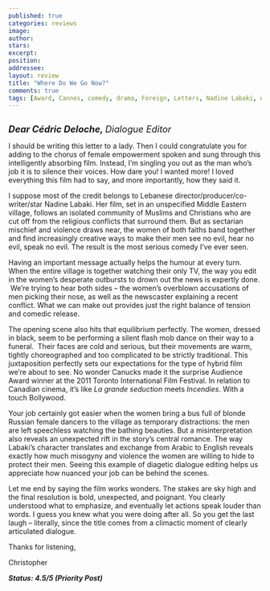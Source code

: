 ```yaml
---
published: true
categories: reviews
image:
author: 
stars: 
excerpt: 
position: 
addressee: 
layout: review
title: "Where Do We Go Now?"
comments: true
tags: [Award, Cannes, comedy, drama, Foreign, Letters, Nadine Labaki, netflix.ca, TIFF]
---
```

<div><p><span class="full-image-block ssNonEditable"><span><a href="/letters/2012/8/23/where-do-we-go-now.html"><img src="http://static.squarespace.com/static/5005f6bcc4aa41161b33e89e/5329cf1fe4b07c068ebf74de/5329cf1fe4b07c068ebf7620/1345732258043/Where%20Do%20We%20Go%20Now.jpg" alt="" /></a></span></span></p>
<p><span style="font-size:130%;"><em><strong>Dear C&eacute;dric Deloche, </strong>Dialogue Editor</em></span></p>
<p>I should be writing this letter to a lady. Then I could congratulate you for adding to the chorus of female empowerment spoken and sung through this intelligently absorbing film. Instead, I&rsquo;m singling you out as the man who&rsquo;s job it is to silence their voices. How dare you! I wanted more! I loved everything this film had to say, and more importantly, how they said it.</p>
<p>I suppose most of the credit belongs to Lebanese director/producer/co-writer/star Nadine Labaki. Her film, set in an unspecified Middle Eastern village, follows an isolated community of Muslims and Christians who are cut off from the religious conflicts that surround them. But as sectarian mischief and violence draws near, the women of both faiths band together and find increasingly creative ways to make their men see no evil, hear no evil, speak no evil. The result is the most serious comedy I&rsquo;ve ever seen.</p>
<p>Having an important message actually helps the humour at every turn. When the entire village is together watching their only TV, the way you edit in the women&rsquo;s desperate outbursts to drown out the news is expertly done. &nbsp;We&rsquo;re trying to hear both sides &ndash; the women&rsquo;s overblown accusations of men picking their nose, as well as the newscaster explaining a recent conflict. What we can make out provides just the right balance of tension and comedic release.</p>
<p>The opening scene also hits that equilibrium perfectly. The women, dressed in black, seem to be performing a silent flash mob dance on their way to a funeral.&nbsp; Their faces are cold and serious, but their movements are warm, tightly choreographed and too complicated to be strictly traditional. This juxtaposition perfectly sets our expectations for the type of hybrid film we&rsquo;re about to see. No wonder Canucks made it the surprise Audience Award winner at the 2011 Toronto International Film Festival. In relation to Canadian cinema, it&rsquo;s like <em>La grande seduction </em>meets <em>Incendies</em>. With a touch Bollywood.</p>
<p>Your job certainly got easier when the women bring a bus full of blonde Russian female dancers to the village as temporary distractions: the men are left speechless watching the bathing beauties. But a misinterpretation also reveals an unexpected rift in the story&rsquo;s central romance. The way Labaki&rsquo;s character translates and exchange from Arabic to English reveals exactly how much misogyny and violence the women are willing to hide to protect their men. Seeing this example of diagetic dialogue editing helps us appreciate how nuanced your job can be behind the scenes.</p>
<p>Let me end by saying the film works wonders. The stakes are sky high and the final resolution is bold, unexpected, and poignant. You clearly understood what to emphasize, and eventually let actions speak louder than words. I guess you knew what you were doing after all. So you get the last laugh &ndash; literally, since the title comes from a climactic moment of clearly articulated dialogue.</p>
<p>Thanks for listening,</p>
<p>Christopher</p>
<p><strong><em>Status: 4.5/5 (Priority Post)</em></strong></p></div>
